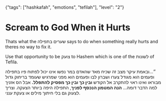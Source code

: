 {"tags": ["hashkafah", "emotions", "tefilah"], "level": "2"}

# Scream to God When it Hurts

Thats what the שערים בתפילה says to do when something really hurts and theres no way to fix it. 

Use that opportunity to be צועק to Hashem which is one of the לשונות of Tefila.

״...ובאמת עיקר מצב זה שכיח מאד שהאדם במר נפשו אינו יכול לפתוח פיו בתפילה ופעמים הוא מגודל צערו ושברון לבו ופעמים הוא מפני שמרגיש שעומד בריחוק גדול מבוראו ואינו ראוי להתקרב אל הקודש **ובין כך ובין כך מפסיק להתפלל.** אבל הס אזניך למה הדבר דומה... **הנה המטמון הנכסף לפניך**, התפילה היפה ביותר הצעקה. וצריך לצעוק גם בלי חיתוך מילים או צעקת ענני.
